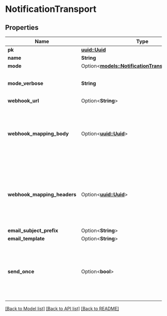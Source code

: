 # NotificationTransport

## Properties

Name | Type | Description | Notes
------------ | ------------- | ------------- | -------------
**pk** | [**uuid::Uuid**](uuid::Uuid.md) |  | [readonly]
**name** | **String** |  | 
**mode** | Option<[**models::NotificationTransportModeEnum**](NotificationTransportModeEnum.md)> |  | [optional]
**mode_verbose** | **String** | Return selected mode with a UI Label | [readonly]
**webhook_url** | Option<**String**> |  | [optional]
**webhook_mapping_body** | Option<[**uuid::Uuid**](uuid::Uuid.md)> | Customize the body of the request. Mapping should return data that is JSON-serializable. | [optional]
**webhook_mapping_headers** | Option<[**uuid::Uuid**](uuid::Uuid.md)> | Configure additional headers to be sent. Mapping should return a dictionary of key-value pairs | [optional]
**email_subject_prefix** | Option<**String**> |  | [optional]
**email_template** | Option<**String**> |  | [optional]
**send_once** | Option<**bool**> | Only send notification once, for example when sending a webhook into a chat channel. | [optional]

[[Back to Model list]](../README.md#documentation-for-models) [[Back to API list]](../README.md#documentation-for-api-endpoints) [[Back to README]](../README.md)


